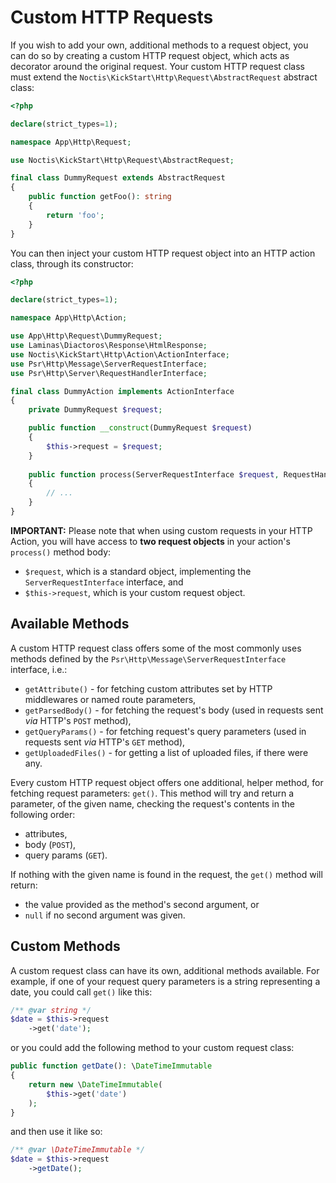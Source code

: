 # Custom HTTP Requests

If you wish to add your own, additional methods to a request object, you can do so by creating a custom HTTP request
object, which acts as decorator around the original request. Your custom HTTP request class must extend the
`Noctis\KickStart\Http\Request\AbstractRequest` abstract class:

```php
<?php

declare(strict_types=1);

namespace App\Http\Request;

use Noctis\KickStart\Http\Request\AbstractRequest;

final class DummyRequest extends AbstractRequest
{
    public function getFoo(): string
    {
        return 'foo';
    }
}
```

You can then inject your custom HTTP request object into an HTTP action class, through its constructor:

```php
<?php

declare(strict_types=1);

namespace App\Http\Action;

use App\Http\Request\DummyRequest;
use Laminas\Diactoros\Response\HtmlResponse;
use Noctis\KickStart\Http\Action\ActionInterface;
use Psr\Http\Message\ServerRequestInterface;
use Psr\Http\Server\RequestHandlerInterface;

final class DummyAction implements ActionInterface
{
    private DummyRequest $request;

    public function __construct(DummyRequest $request) 
    {
        $this->request = $request;
    }
    
    public function process(ServerRequestInterface $request, RequestHandlerInterface $handler): HtmlResponse
    {
        // ...
    }
}
```

**IMPORTANT:** Please note that when using custom requests in your HTTP Action, you will have access to **two request
objects** in your action's `process()` method body: 

* `$request`, which is a standard object, implementing the `ServerRequestInterface` interface, and
* `$this->request`, which is your custom request object.

## Available Methods

A custom HTTP request class offers some of the most commonly uses methods defined by the 
`Psr\Http\Message\ServerRequestInterface` interface, i.e.:

* `getAttribute()` - for fetching custom attributes set by HTTP middlewares or named route parameters,
* `getParsedBody()` - for fetching the request's body (used in requests sent _via_ HTTP's `POST` method),
* `getQueryParams()` - for fetching request's query parameters (used in requests sent _via_ HTTP's `GET` method),
* `getUploadedFiles()` - for getting a list of uploaded files, if there were any.

Every custom HTTP request object offers one additional, helper method, for fetching request parameters: `get()`. This
method will try and return a parameter, of the given name, checking the request's contents in the following order:

* attributes,
* body (`POST`),
* query params (`GET`).

If nothing with the given name is found in the request, the `get()` method will return:

* the value provided as the method's second argument, or
* `null` if no second argument was given.

## Custom Methods

A custom request class can have its own, additional methods available. For example, if one of your request query 
parameters is a string representing a date, you could call `get()` like this:

```php
/** @var string */
$date = $this->request
    ->get('date');
```

or you could add the following method to your custom request class:

```php
public function getDate(): \DateTimeImmutable
{
    return new \DateTimeImmutable(
        $this->get('date')
    );
}
```

and then use it like so:

```php
/** @var \DateTimeImmutable */
$date = $this->request
    ->getDate();
```


